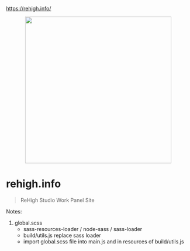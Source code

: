 https://rehigh.info/

<p align="center">
<img src="https://firebasestorage.googleapis.com/v0/b/rehigh-pro-dev.appspot.com/o/logo_green_coub%20copy.svg?alt=media&token=97c812b3-0dcf-45fb-a20b-f47231e5dc34" height="400px"/>
</p>  

# rehigh.info

> ReHigh Studio Work Panel Site

Notes:
1. global.scss
   + sass-resources-loader / node-sass / sass-loader
   + build/utils.js replace sass loader
   + import global.scss file into main.js and in resources of build/utils.js

